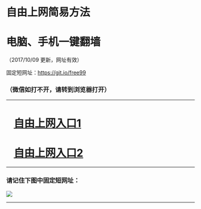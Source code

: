 ﻿# 自由上网简易方法

# 电脑、手机一键翻墙

（2017/10/09 更新，网址有效）

固定短网址：https://git.io/free99

### （微信如打不开，请转到浏览器打开）


***





# &nbsp;&nbsp; <a href="http://ft497124601.fwq-tz-1001.info/fwqtz01.html?t=10090018951 " target="_blank">自由上网入口1</a>
# &nbsp;&nbsp; <a href="http://ft1435612966.fwq-tz-1002.info/fwqtz02.html?t=100900120511 " target="_blank">自由上网入口2</a>
***

### 请记住下图中固定短网址：

<img src="https://s3-us-west-2.amazonaws.com/fwq-1001/yjfq-20170905okok.png" /> 


***

